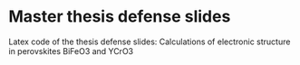 # Master thesis defense slides
Latex code of the thesis defense slides: Calculations of electronic structure in perovskites BiFeO3 and YCrO3

